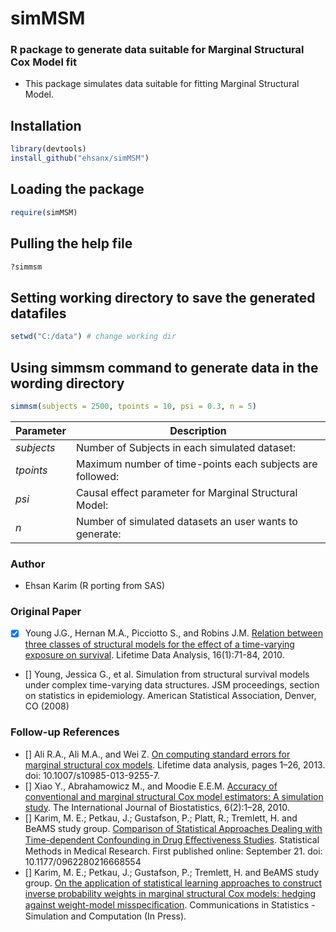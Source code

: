 # simMSM
### R package to generate data suitable for Marginal Structural Cox Model fit
* This package simulates data suitable for fitting Marginal Structural Model.

## Installation
```R
library(devtools)
install_github("ehsanx/simMSM")
```

## Loading the package
```R
require(simMSM)
```

## Pulling the help file
```R
?simmsm
```

## Setting working directory to save the generated datafiles
```R
setwd("C:/data") # change working dir
```

## Using simmsm command to generate data in the wording directory
```R
simmsm(subjects = 2500, tpoints = 10, psi = 0.3, n = 5)
```
|    **Parameter**    | **Description** |
|----------------|------------|
| *subjects*  | Number of Subjects in each simulated dataset: |
| *tpoints*      | Maximum number of time-points each subjects are followed:   |
| *psi* | Causal effect parameter for Marginal Structural Model:  |
| *n* | Number of simulated datasets an user wants to generate:  |

### Author 
* Ehsan Karim (R porting from SAS)

### Original Paper
- [x] Young J.G., Hernan M.A., Picciotto S., and Robins J.M. [Relation between three classes of structural models for the effect of a time-varying exposure on survival](http://link.springer.com/article/10.1007/s10985-009-9135-3). Lifetime Data Analysis, 16(1):71-84, 2010. 
- [] Young, Jessica G., et al. Simulation from structural survival models under complex time-varying data structures. JSM proceedings, section on statistics in epidemiology. American Statistical Association, Denver, CO (2008)

### Follow-up References
- [] Ali R.A., Ali M.A., and Wei Z. [On computing standard errors for marginal structural cox models](http://link.springer.com/article/10.1007%2Fs10985-013-9255-7). Lifetime data analysis, pages 1–26, 2013. doi: 10.1007/s10985-013-9255-7.
- [] Xiao Y., Abrahamowicz M., and Moodie E.E.M. [Accuracy of conventional and marginal structural Cox model estimators: A simulation study](http://www.degruyter.com/view/j/ijb.2010.6.2/ijb.2010.6.2.1208/ijb.2010.6.2.1208.xml?format=INT). The International Journal of Biostatistics, 6(2):1–28, 2010. 
- [] Karim, M. E.; Petkau, J.; Gustafson, P.; Platt, R.; Tremlett, H. and BeAMS study group. [Comparison of Statistical Approaches Dealing with Time-dependent Confounding in Drug Eﬀectiveness Studies](http://smm.sagepub.com/content/early/2016/09/21/0962280216668554.abstract). Statistical Methods in Medical Research. First published online: September 21. doi: 10.1177/0962280216668554
- [] Karim, M. E.; Petkau, J.; Gustafson, P.; Tremlett, H. and BeAMS study group. [On the application of statistical learning approaches to construct inverse probability weights in marginal structural Cox models: hedging against weight-model misspeciﬁcation](http://www.tandfonline.com/toc/lssp20/current). Communications in Statistics - Simulation and Computation (In Press).
